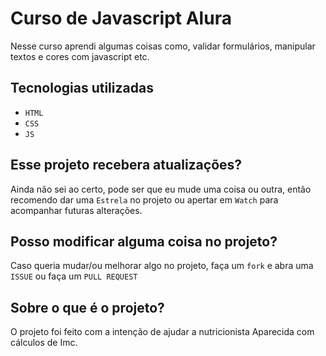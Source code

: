 # Curso de Javascript Alura

Nesse curso aprendi algumas coisas como, validar formulários,  manipular textos e cores com javascript etc.

## Tecnologias utilizadas 

- `HTML`
- `CSS`
- `JS`

## Esse projeto recebera atualizações?

Ainda não sei ao certo, pode ser que eu mude uma coisa ou outra, então recomendo dar uma `Estrela` no projeto ou apertar em `Watch` para acompanhar futuras alterações.

## Posso modificar alguma coisa no projeto?

Caso queria mudar/ou melhorar algo no projeto, faça um `fork` e abra uma `ISSUE` ou faça um `PULL REQUEST`

## Sobre o que é o projeto?

O projeto foi feito com a intenção de ajudar a nutricionista Aparecida com cálculos de Imc.